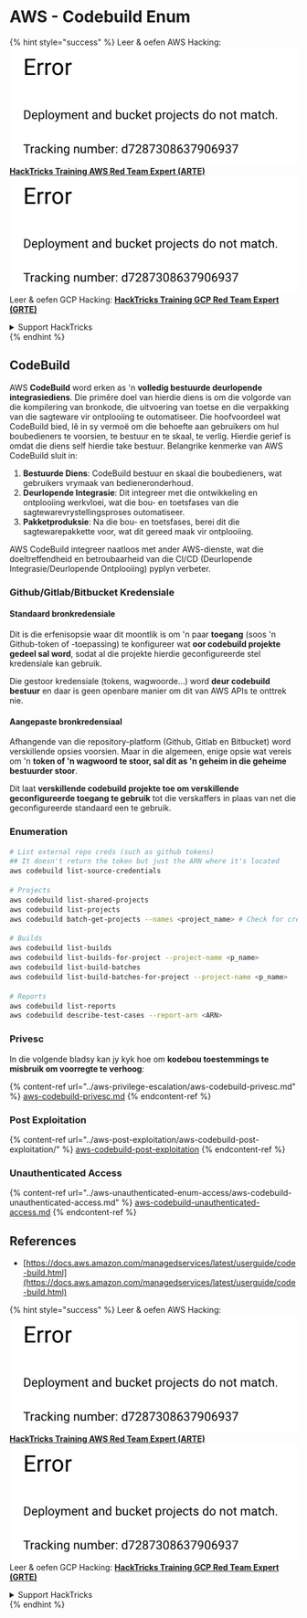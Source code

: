 # AWS - Codebuild Enum

{% hint style="success" %}
Leer & oefen AWS Hacking:<img src="../../../.gitbook/assets/image (1) (1).png" alt="" data-size="line">[**HackTricks Training AWS Red Team Expert (ARTE)**](https://training.hacktricks.xyz/courses/arte)<img src="../../../.gitbook/assets/image (1) (1).png" alt="" data-size="line">\
Leer & oefen GCP Hacking: <img src="../../../.gitbook/assets/image (2).png" alt="" data-size="line">[**HackTricks Training GCP Red Team Expert (GRTE)**<img src="../../../.gitbook/assets/image (2).png" alt="" data-size="line">](https://training.hacktricks.xyz/courses/grte)

<details>

<summary>Support HackTricks</summary>

* Kyk na die [**subskripsie planne**](https://github.com/sponsors/carlospolop)!
* **Sluit aan by die** 💬 [**Discord groep**](https://discord.gg/hRep4RUj7f) of die [**telegram groep**](https://t.me/peass) of **volg** ons op **Twitter** 🐦 [**@hacktricks\_live**](https://twitter.com/hacktricks\_live)**.**
* **Deel hacking truuks deur PRs in te dien na die** [**HackTricks**](https://github.com/carlospolop/hacktricks) en [**HackTricks Cloud**](https://github.com/carlospolop/hacktricks-cloud) github repos.

</details>
{% endhint %}

## CodeBuild

AWS **CodeBuild** word erken as 'n **volledig bestuurde deurlopende integrasiediens**. Die primêre doel van hierdie diens is om die volgorde van die kompilering van bronkode, die uitvoering van toetse en die verpakking van die sagteware vir ontplooiing te outomatiseer. Die hoofvoordeel wat CodeBuild bied, lê in sy vermoë om die behoefte aan gebruikers om hul boubedieners te voorsien, te bestuur en te skaal, te verlig. Hierdie gerief is omdat die diens self hierdie take bestuur. Belangrike kenmerke van AWS CodeBuild sluit in:

1. **Bestuurde Diens**: CodeBuild bestuur en skaal die boubedieners, wat gebruikers vrymaak van bedieneronderhoud.
2. **Deurlopende Integrasie**: Dit integreer met die ontwikkeling en ontplooiing werkvloei, wat die bou- en toetsfases van die sagtewarevrystellingsproses outomatiseer.
3. **Pakketproduksie**: Na die bou- en toetsfases, berei dit die sagtewarepakkette voor, wat dit gereed maak vir ontplooiing.

AWS CodeBuild integreer naatloos met ander AWS-dienste, wat die doeltreffendheid en betroubaarheid van die CI/CD (Deurlopende Integrasie/Deurlopende Ontplooiing) pyplyn verbeter.

### **Github/Gitlab/Bitbucket Kredensiale**

#### **Standaard bronkredensiale**

Dit is die erfenisopsie waar dit moontlik is om 'n paar **toegang** (soos 'n Github-token of -toepassing) te konfigureer wat **oor codebuild projekte gedeel sal word**, sodat al die projekte hierdie geconfigureerde stel kredensiale kan gebruik.

Die gestoor kredensiale (tokens, wagwoorde...) word **deur codebuild bestuur** en daar is geen openbare manier om dit van AWS APIs te onttrek nie.

#### Aangepaste bronkredensiaal

Afhangende van die repository-platform (Github, Gitlab en Bitbucket) word verskillende opsies voorsien. Maar in die algemeen, enige opsie wat vereis om 'n **token of 'n wagwoord te stoor, sal dit as 'n geheim in die geheime bestuurder stoor**.

Dit laat **verskillende codebuild projekte toe om verskillende geconfigureerde toegang te gebruik** tot die verskaffers in plaas van net die geconfigureerde standaard een te gebruik.

### Enumeration
```bash
# List external repo creds (such as github tokens)
## It doesn't return the token but just the ARN where it's located
aws codebuild list-source-credentials

# Projects
aws codebuild list-shared-projects
aws codebuild list-projects
aws codebuild batch-get-projects --names <project_name> # Check for creds in env vars

# Builds
aws codebuild list-builds
aws codebuild list-builds-for-project --project-name <p_name>
aws codebuild list-build-batches
aws codebuild list-build-batches-for-project --project-name <p_name>

# Reports
aws codebuild list-reports
aws codebuild describe-test-cases --report-arn <ARN>
```
### Privesc

In die volgende bladsy kan jy kyk hoe om **kodebou toestemmings te misbruik om voorregte te verhoog**:

{% content-ref url="../aws-privilege-escalation/aws-codebuild-privesc.md" %}
[aws-codebuild-privesc.md](../aws-privilege-escalation/aws-codebuild-privesc.md)
{% endcontent-ref %}

### Post Exploitation

{% content-ref url="../aws-post-exploitation/aws-codebuild-post-exploitation/" %}
[aws-codebuild-post-exploitation](../aws-post-exploitation/aws-codebuild-post-exploitation/)
{% endcontent-ref %}

### Unauthenticated Access

{% content-ref url="../aws-unauthenticated-enum-access/aws-codebuild-unauthenticated-access.md" %}
[aws-codebuild-unauthenticated-access.md](../aws-unauthenticated-enum-access/aws-codebuild-unauthenticated-access.md)
{% endcontent-ref %}

## References

* [https://docs.aws.amazon.com/managedservices/latest/userguide/code-build.html](https://docs.aws.amazon.com/managedservices/latest/userguide/code-build.html)

{% hint style="success" %}
Leer & oefen AWS Hacking:<img src="../../../.gitbook/assets/image (1) (1).png" alt="" data-size="line">[**HackTricks Training AWS Red Team Expert (ARTE)**](https://training.hacktricks.xyz/courses/arte)<img src="../../../.gitbook/assets/image (1) (1).png" alt="" data-size="line">\
Leer & oefen GCP Hacking: <img src="../../../.gitbook/assets/image (2).png" alt="" data-size="line">[**HackTricks Training GCP Red Team Expert (GRTE)**<img src="../../../.gitbook/assets/image (2).png" alt="" data-size="line">](https://training.hacktricks.xyz/courses/grte)

<details>

<summary>Support HackTricks</summary>

* Kyk na die [**subskripsie planne**](https://github.com/sponsors/carlospolop)!
* **Sluit aan by die** 💬 [**Discord groep**](https://discord.gg/hRep4RUj7f) of die [**telegram groep**](https://t.me/peass) of **volg** ons op **Twitter** 🐦 [**@hacktricks\_live**](https://twitter.com/hacktricks\_live)**.**
* **Deel hacking truuks deur PRs in te dien na die** [**HackTricks**](https://github.com/carlospolop/hacktricks) en [**HackTricks Cloud**](https://github.com/carlospolop/hacktricks-cloud) github repos.

</details>
{% endhint %}
